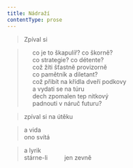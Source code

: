 ```yaml
---
title: Nádraží
contentType: prose
---
```


<section>

> Zpíval si

</section>

<section>

>      co je to škapulíř? co škorně?  
>      co strategie? co détente?  
>      což žíti šťastně provizorně  
>      co pamětník a diletant?  
>      což přibít na křídla dveří podkovy  
>      a vydati se na túru  
>      dech zpomalen tep nitkový  
>      padnouti v náruč futuru?

</section>

<section>

> zpíval si na útěku

</section>

<section>

> a vida  
> ono svítá

</section>

<section>

> a lyrik  
> stárne-li          jen zevně

</section>

